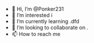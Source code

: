 - 👋 Hi, I’m @Ponker231
- 👀 I’m interested i
- 🌱 I’m currently learning .dfd
- 💞️ I’m looking to collaborate on .
- 📫 How to reach me 

<!---
Ponker231/Ponker231 is a ✨ special ✨ repository because its `README.md` (this file) appears on your GitHub profile.
You can click the Preview link to take a look at your changes.
--->
